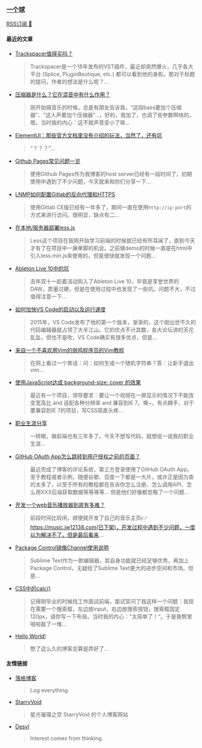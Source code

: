 ### [一个球](https://jw1.dev)  

[RSS订阅 🚩](https://jw1.dev/atom.xml)  

#### 最近的文章  

- [Trackspacer值得买吗？](https://jw1.dev/#/post/202012-a01.html)  
  > Trackspacer是一个18年发布的VST插件，最近却突然爆火，几乎各大平台 (Splice, PluginBoutique, etc.) 都可以看到他的身影。那对于标题的提问，作者的想法是什么呢？...  

- [压缩器是什么？它在混音中有什么作用？](https://jw1.dev/#/post/202009-a01.html)  
  > 刚开始搞音乐的时候，总是有朋友告诉我，“这段bass要加个压缩器”、“这人声要加个压缩器”…，好的，我加了，也调了些参数啊啥的，嗯。当时我的内心：这不就声音变小了嘛...  

- [ElementUI：那些官方文档里没有介绍的玩法，当然了，还有坑](https://jw1.dev/#/post/202007-a02.html)  
  > “？？？”...  

- [Github Pages常见问题一览](https://jw1.dev/#/post/202007-a01.html)  
  > 使用Github Pages作为我博客的host server已经有一段时间了，初期使用中遇到了不少问题，今天就来和你们分享一下...  

- [LNMP如何配置Gitlab的反向代理和HTTPS](https://jw1.dev/#/post/202005-a01.html)  
  > 使用Gitlab CE版已经有一年多了，期间一直在使用`http://ip:port`的方式来进行访问。很明显，缺点有二...  

- [在本地/服务器部署less.js](https://jw1.dev/#/post/202003-a01.html)  
  > Less这个项目在我刚开始学习前端的时候就已经有所耳闻了，直到今天才有了在项目中一展拳脚的机会。之前做demo的时候一直是在html中引入less.min.js来使用的，但是很快就发现一个问题...  

- [Ableton Live 10中的坑](https://jw1.dev/#/post/201912-a01.html)  
  > 去年双十一趁着活动购入了Ableton Live 10，毕竟是享誉世界的DAW，质量过硬，但是在使用过程中也发现了一些坑。问题不大，不过值得注意一下...  

- [如何加快VS Code的启动以及运行速度](https://jw1.dev/#/post/201911-a02.html)  
  > 2015年，VS Code发布了他的第一个版本，渐渐的，这个刚出世不久的代码编辑器就占领了大半江山。它的优点不计其数，各大论坛讲的天花乱坠，但也不是吹，VS Code确实有很多优点，但是...  

- [来自一个不喜欢用Vim的弱鸡程序员的Vim教程](https://jw1.dev/#/post/201911-a01.html)  
  > 在网上看过一个笑话：问：如何生成一个随机字符串？答：让新手退出vim...  

- [使用JavaScript达成 background-size: cover 的效果](https://jw1.dev/#/post/201910-a03.html)  
  > 最近有一个项目，领导要求：要让一个视频在一屏显示的情况下不能改变宽高比 and 适配各种分辨率 and 兼容到IE 7。嘶~，有点棘手，对于要兼容到IE 7的项目，写CSS简直头疼...  

- [职业生涯分享](https://jw1.dev/#/post/201910-a02.html)  
  > 一转眼，做前端也有三年多了。今天不想写代码，就想说一说我的职业生涯...  

- [GitHub OAuth App怎么跳转到用户授权之前的页面？](https://jw1.dev/#/post/201910-a01.html)  
  > 最近完成了博客的评论系统，第三方登录使用了GitHub OAuth App。至于教程或者示例，随便谷歌、百度一下都是一大片，或许正是因为查的太多了，以至于所有的教程都在告诉你怎么注册、怎么调用API、怎么用XXX后端获取数据等等等等… 但是他们好像都忽略了一个问题...  

- [开发一个web音乐播放器到底有多难？](https://jw1.dev/#/post/201908-a01.html)  
  > 前段时间比较闲，顺便就开发了自己的音乐主页👉https://music.jw12138.com(已下架)，开发过程中遇到不少问题，一度以为解决不了，但是最后看来...  

- [Package Control镜像Channel使用说明](https://jw1.dev/#/post/201906-a01.html)  
  > Sublime Text作为一款编辑器，其自身功能就已经足够优秀，再加上Package Control，无疑给了Sublime Text更大的进步空间和市场。但是...  

- [CSS中的calc()](https://jw1.dev/#/post/201812-a01.html)  
  > 记得刚毕业的时候找工作面试前端，面试官问了我这样一个问题：我现在需要一个搜索框，左边放input，右边放搜索按钮，搜索框固定120px，请你写一下布局。当时我的内心：”太简单了！“。于是我劈里啪啦敲了一堆...  

- [Hello World!](https://jw1.dev/#/post/201811-a01.html)  
  > 憋了这么久的博客总算是弄好了...  

#### 友情链接  

- [落格博客](https://www.logcg.com/)  
  > Log everything.  

- [StarryVoid](https://starryvoid.com/)  
  > 星光璀璨之空 StarryVoid 的个人博客网站  

- [Desvl](https://admiraldesvl.github.io)  
  > Interest comes from thinking.  

